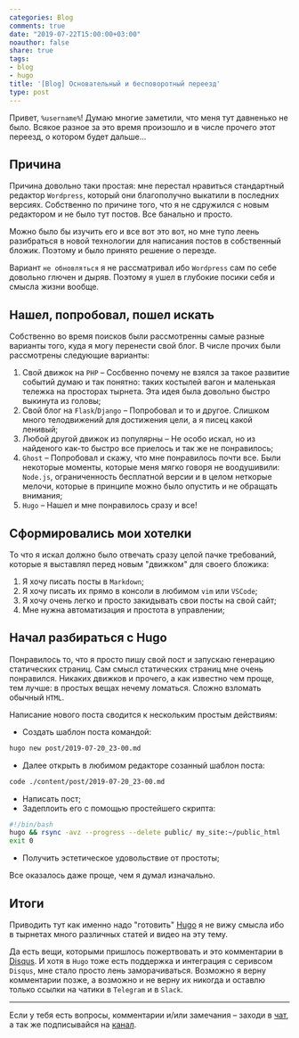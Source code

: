 ```yaml
---
categories: Blog
comments: true
date: "2019-07-22T15:00:00+03:00"
noauthor: false
share: true
tags:
- blog
- hugo
title: '[Blog] Основательный и бесповоротный переезд'
type: post
---
```


Привет, `%username%`! Думаю многие заметили, что меня тут давненько не было. Всякое разное за это время произошло и в числе прочего этот переезд, о котором будет дальше...

## Причина

Причина довольно таки простая: мне перестал нравиться стандартный редактор `Wordpress`, который они благополучно выкатили в последних версиях. Собственно по причине того, что я не сдружился с новым редактором и не было тут постов. Все банально и просто.

Можно было бы изучить его и все вот это вот, но мне тупо леень разибраться в новой технологии для написания постов в собственный бложик. Поэтому и было принято решение о перезде.

Вариант `не обновляться` я не рассматривал ибо `Wordpress` сам по себе довольно глючен и дыряв. Поэтому я ушел в глубокие посики себя и смысла жизни вообще.

## Нашел, попробовал, пошел искать

Собственно во время поисков были рассмотренны самые разные варианты того, куда я могу перенести свой блог. В числе прочих были рассмотрены следующие варианты:

1. Свой движок на `PHP` – Сосбвенно почему не взялся за такое развитие событий думаю и так понятно: таких костылей вагон и маленькая тележка на просторах тырнета. Эта идея была довольно быстро выкинута из головы;
2. Свой блог на `Flask`/`Django` – Попробовал и то и другое. Слишком много телодвижений для достижения цели, а я писец какой ленивый;
3. Любой другой движок из популярны – Не особо искал, но из найденого как-то быстро все приелось и так же не понравилось;
4. `Ghost` – Попробовал и скажу, что мне понравилось почти все. Были некоторые моменты, которые меня мягко говоря не воодушивили: `Node.js`, ограниченность бесплатной версии и в целом неткорые мелочи, которые в принципе можно было опустить и не обращать внимания;
5. `Hugo` – Нашел и мне понравилось сразу и все!

## Сформировались мои хотелки

То что я искал должно было отвечать сразу целой пачке требований, которые я выставлял перед новым "движком" для своего бложика:

1. Я хочу писать посты в `Markdown`;
2. Я хочу писать их прямо в консоли в любимом `vim` или `VSCode`;
3. Я хочу очень легко и просто закидывать свои посты на свой сайт;
4. Мне нужна автоматизация и простота в управлении;

## Начал разбираться с Hugo

Понравилось то, что я просто  пишу свой пост и запускаю генерацию статических страниц. Сам смысл статических страниц мне очень понравился. Никаких движков и прочего, а как известно чем проще, тем лучше: в простых вещах нечему ломаться. Сложно взломать обычный `HTML`.

Написание нового поста сводится к нескольким простым действиям:

- Создать шаблон поста командой:

```bash
hugo new post/2019-07-20_23-00.md
```

- Далее открыть в любимом редакторе созанный шаблон поста:

```bash
code ./content/post/2019-07-20_23-00.md
```

- Написать пост;
- Задеплоить его с помощью простейшего скрипта:

```bash
#!/bin/bash
hugo && rsync -avz --progress --delete public/ my_site:~/public_html
exit 0
```

- Получить эстетическое удовольствие от простоты;

Все оказалось даже проще, чем я думал изначально.

## Итоги

Приводить тут как именно надо "готовить" [Hugo](https://gohugo.io) я не вижу смысла ибо в тырнетах много различных статей и видео на эту тему.

Да есть вещи, которыми пришлось пожертвовать и это комментарии в [Disqus](https://disqus.com). И хотя в `Hugo` тоже есть поддержка и интеграция с серивсом `Disqus`, мне стало просто лень заморачиваться. Возможно я верну комментарии позже, а возможно и не верну их никогда и оставлю только ссылки на чатики в `Telegram` и в `Slack`.

---
Если у тебя есть вопросы, комментарии и/или замечания – заходи в [чат](https://ttttt.me/jtprogru_chat), а так же подписывайся на [канал](https://ttttt.me/jtprogru_channel).
